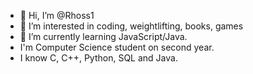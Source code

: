 - 👋 Hi, I’m @Rhoss1
- 👀 I’m interested in coding, weightlifting, books, games
- 🌱 I’m currently learning JavaScript/Java.
- I'm Computer Science student on second year.
- I know C, C++, Python, SQL and Java.

<!---
Rhoss1/Rhoss1 is a ✨ special ✨ repository because its `README.md` (this file) appears on your GitHub profile.
You can click the Preview link to take a look at your changes.
--->
